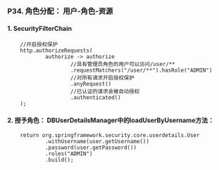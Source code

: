 ### P34. 角色分配： 用户-角色-资源

#### 1. SecurityFilterChain
```
    //开启授权保护
    http.authorizeRequests(
            authorize -> authorize
                    //具有管理员角色的用户可以访问/user/**
                    .requestMatchers("/user/**").hasRole("ADMIN")
                    //对所有请求开启授权保护
                    .anyRequest()
                    //已认证的请求会被自动授权
                    .authenticated()
    );
```


#### 2. 授予角色： DBUserDetailsManager中的loadUserByUsername方法：
```
    return org.springframework.security.core.userdetails.User
            .withUsername(user.getUsername())
            .password(user.getPassword())
            .roles("ADMIN")
            .build();
```
